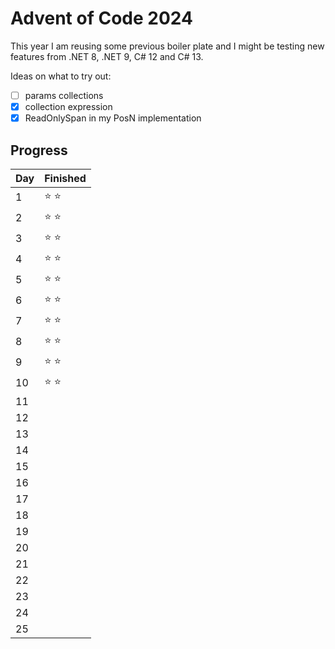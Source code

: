 # Advent of Code 2024

This year I am reusing some previous boiler plate and I might be testing new features from .NET 8, .NET 9, C# 12 and C# 13.

Ideas on what to try out:
- [ ] params collections
- [x] collection expression
- [x] ReadOnlySpan in my PosN implementation

## Progress
| Day | Finished      |
|-----|---------------|
| 1   | :star: :star: |
| 2   | :star: :star: |
| 3   | :star: :star: |
| 4   | :star: :star: |
| 5   | :star: :star: |
| 6   | :star: :star: |
| 7   | :star: :star: | 
| 8   | :star: :star: |
| 9   | :star: :star: |
| 10  | :star: :star: |
| 11  | |
| 12  | |
| 13  | |
| 14  | |
| 15  | |
| 16  | |
| 17  | |
| 18  | |
| 19  | |
| 20  | |
| 21  | |
| 22  | |
| 23  | |
| 24  | |
| 25  | |

